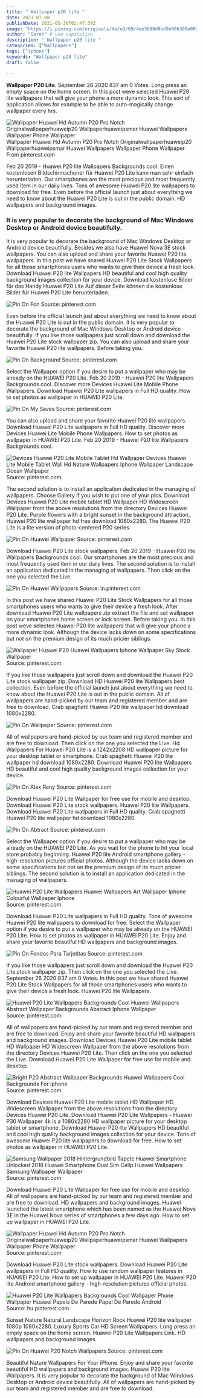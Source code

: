 ```yaml
---
title: " Wallpaper p20 lite "
date: 2021-07-08
publishDate: 2021-05-30T02:47:38Z
image: "https://i.pinimg.com/originals/4e/e3/69/4ee3698d8bd5b606300e00212ff2b842.jpg"
author: "Soren" # use capitalize
description: " Wallpaper p20 lite "
categories: ["Wallpapers"]
tags: ["iphone"]
keywords: "Wallpaper p20 lite"
draft: false

---
```



**Wallpaper P20 Lite**. September 26 2020 837 am 0 Votes. Long press an empty space on the home screen. In this post weve selected Huawei P20 lite wallpapers that will give your phone a more dynamic look. This sort of application allows for example to be able to auto-magically change wallpaper every hrs.

![Wallpaper Huawei Hd Autumn P20 Pro Notch Originalwallpaperhuaweip20 Wallpaperhuaweipsmar Huawei Wallpapers Wallpaper Phone Wallpaper](https://i.pinimg.com/736x/45/e5/87/45e587b0c60bb2cf9fff4357adc1dc71.jpg "Wallpaper Huawei Hd Autumn P20 Pro Notch Originalwallpaperhuaweip20 Wallpaperhuaweipsmar Huawei Wallpapers Wallpaper Phone Wallpaper")
Wallpaper Huawei Hd Autumn P20 Pro Notch Originalwallpaperhuaweip20 Wallpaperhuaweipsmar Huawei Wallpapers Wallpaper Phone Wallpaper From pinterest.com


Feb 20 2019 - Huawei P20 lite Wallpapers Backgrounds cool. Einen kostenlosen Bildschirmschoner für Huawei P20 Lite kann man sehr einfach herunterladen. Our smartphones are the most precious and most frequently used item in our daily lives. Tons of awesome Huawei P20 lite wallpapers to download for free. Even before the official launch just about everything we need to know about the Huawei P20 Lite is out in the public domain. HD wallpapers and background images.

### It is very popular to decorate the background of Mac Windows Desktop or Android device beautifully.

It is very popular to decorate the background of Mac Windows Desktop or Android device beautifully. Besides we also have Huawei Nova 3E stock wallpapers. You can also upload and share your favorite Huawei P20 lite wallpapers. In this post we have shared Huawei P20 Lite Stock Wallpapers for all those smartphones users who wants to give their device a fresh look. Download Huawei P20 lite Wallpapers HD beautiful and cool high quality background images collection for your device. Download kostenlose Bilder für das Handy Huawei P20 Lite Auf dieser Seite können die kostenlose Bilder für Huawei P20 Lite herunterladen.


![Pin On Fon](https://i.pinimg.com/564x/28/a5/e0/28a5e03c9466927d59cfefaf3770f49b.jpg "Pin On Fon")
Source: pinterest.com

Even before the official launch just about everything we need to know about the Huawei P20 Lite is out in the public domain. It is very popular to decorate the background of Mac Windows Desktop or Android device beautifully. If you like those wallpapers just scroll down and download the Huawei P20 Lite stock wallpaper zip. You can also upload and share your favorite Huawei P20 lite wallpapers. Before taking you.

![Pin On Background](https://i.pinimg.com/564x/c7/42/58/c74258953beff1f2be43eeb6442c5db5.jpg "Pin On Background")
Source: pinterest.com

Select the Wallpaper option if you desire to put a wallpaper who may be already on the HUAWEI P20 Lite. Feb 20 2019 - Huawei P20 lite Wallpapers Backgrounds cool. Discover more Devices Huawei Lite Mobile Phone Wallpapers. Download Huawei P20 Lite wallpapers in Full HD quality. How to set photos as wallpaper in HUAWEI P20 Lite.

![Pin On My Saves](https://i.pinimg.com/736x/f1/26/c6/f126c6824b37cc148c30878de8aaa33a.jpg "Pin On My Saves")
Source: pinterest.com

You can also upload and share your favorite Huawei P20 lite wallpapers. Download Huawei P20 Lite wallpapers in Full HD quality. Discover more Devices Huawei Lite Mobile Phone Wallpapers. How to set photos as wallpaper in HUAWEI P20 Lite. Feb 20 2019 - Huawei P20 lite Wallpapers Backgrounds cool.

![Devices Huawei P20 Lite Mobile Tablet Hd Wallpaper Devices Huawei Lite Mobile Tablet Wall Hd Nature Wallpapers Iphone Wallpaper Landscape Ocean Wallpaper](https://i.pinimg.com/originals/db/73/88/db73886b25a0e9cc76b611541774abbe.jpg "Devices Huawei P20 Lite Mobile Tablet Hd Wallpaper Devices Huawei Lite Mobile Tablet Wall Hd Nature Wallpapers Iphone Wallpaper Landscape Ocean Wallpaper")
Source: pinterest.com

The second solution is to install an application dedicated in the managing of wallpapers. Choose Gallery if you wish to put one of your pics. Download Devices Huawei P20 Lite mobile tablet HD Wallpaper HD Widescreen Wallpaper from the above resolutions from the directory Devices Huawei P20 Lite. Purple flowers with a bright sunset in the background attraction_ Huawei P20 lite wallpaper hd free download 1080x2280. The Huawei P20 Lite is a lite version of photo-centered P20 series.

![Pin On Huawei Wallpaper](https://i.pinimg.com/originals/7a/cc/9f/7acc9f084d3ba3c3663085d2a92b0f35.jpg "Pin On Huawei Wallpaper")
Source: pinterest.com

Download Huawei P20 Lite stock wallpapers. Feb 20 2019 - Huawei P20 lite Wallpapers Backgrounds cool. Our smartphones are the most precious and most frequently used item in our daily lives. The second solution is to install an application dedicated in the managing of wallpapers. Then click on the one you selected the Live.

![Pin On Huawei Wallpapers](https://i.pinimg.com/originals/08/c3/af/08c3af925d149c09a5d994b71c5f9a67.jpg "Pin On Huawei Wallpapers")
Source: in.pinterest.com

In this post we have shared Huawei P20 Lite Stock Wallpapers for all those smartphones users who wants to give their device a fresh look. After download Huawei P20 Lite wallpapers zip extract the file and set wallpaper on your smartphones home screen or lock screen. Before taking you. In this post weve selected Huawei P20 lite wallpapers that will give your phone a more dynamic look. Although the device lacks down on some specifications but not on the premium design of its much pricier siblings.

![Wallpaper Huawei P20 Huawei Wallpapers Iphone Wallpaper Sky Stock Wallpaper](https://i.pinimg.com/originals/42/5a/ef/425aef0a9e45fa7d36b953f02ff80166.jpg "Wallpaper Huawei P20 Huawei Wallpapers Iphone Wallpaper Sky Stock Wallpaper")
Source: pinterest.com

If you like those wallpapers just scroll down and download the Huawei P20 Lite stock wallpaper zip. Download HD Huawei P20 lite Wallpapers best collection. Even before the official launch just about everything we need to know about the Huawei P20 Lite is out in the public domain. All of wallpapers are hand-picked by our team and registered member and are free to download. Crab spaghetti Huawei P20 lite wallpaper hd download 1080x2280.

![Pin On Wallpeper](https://i.pinimg.com/originals/e1/fd/5d/e1fd5d986602452f197e35a391c611b4.jpg "Pin On Wallpeper")
Source: pinterest.com

All of wallpapers are hand-picked by our team and registered member and are free to download. Then click on the one you selected the Live. Hd Wallpapers For Huawei P20 Lite is a 1242x2208 HD wallpaper picture for your desktop tablet or smartphone. Crab spaghetti Huawei P20 lite wallpaper hd download 1080x2280. Download Huawei P20 lite Wallpapers HD beautiful and cool high quality background images collection for your device.

![Pin On Alex Reny](https://i.pinimg.com/originals/50/91/7e/50917e6ab320b4abf04443d099d9094c.png "Pin On Alex Reny")
Source: pinterest.com

Download Huawei P20 Lite Wallpaper for free use for mobile and desktop. Download Huawei P20 Lite stock wallpapers. Huawei P20 lite Wallpapers. Download Huawei P20 Lite wallpapers in Full HD quality. Crab spaghetti Huawei P20 lite wallpaper hd download 1080x2280.

![Pin On Abtract](https://i.pinimg.com/originals/61/90/fc/6190fc45e68c100ed1c33ab2d8f61587.jpg "Pin On Abtract")
Source: pinterest.com

Select the Wallpaper option if you desire to put a wallpaper who may be already on the HUAWEI P20 Lite. As you wait for the phone to hit your local store probably beginning. Huawei P20 lite Android smartphone gallery - high-resolution pictures official photos. Although the device lacks down on some specifications but not on the premium design of its much pricier siblings. The second solution is to install an application dedicated in the managing of wallpapers.

![Huawei P20 Lite Wallpapers Huawei Wallpapers Art Wallpaper Iphone Colourful Wallpaper Iphone](https://i.pinimg.com/originals/81/12/1b/81121becac486b693e7a3051cc92e62f.jpg "Huawei P20 Lite Wallpapers Huawei Wallpapers Art Wallpaper Iphone Colourful Wallpaper Iphone")
Source: pinterest.com

Download Huawei P20 Lite wallpapers in Full HD quality. Tons of awesome Huawei P20 lite wallpapers to download for free. Select the Wallpaper option if you desire to put a wallpaper who may be already on the HUAWEI P20 Lite. How to set photos as wallpaper in HUAWEI P20 Lite. Enjoy and share your favorite beautiful HD wallpapers and background images.

![Pin On Fondos Para Tarjetitas](https://i.pinimg.com/170x/26/ba/25/26ba25407eca29cc51b08dc5d99134e4.jpg "Pin On Fondos Para Tarjetitas")
Source: pinterest.com

If you like those wallpapers just scroll down and download the Huawei P20 Lite stock wallpaper zip. Then click on the one you selected the Live. September 26 2020 837 am 0 Votes. In this post we have shared Huawei P20 Lite Stock Wallpapers for all those smartphones users who wants to give their device a fresh look. Huawei P20 lite Wallpapers.

![Huawei P20 Lite Wallpapers Backgrounds Cool Huawei Wallpapers Abstract Wallpaper Backgrounds Abstract Iphone Wallpaper](https://i.pinimg.com/236x/79/68/10/796810cfbbed58f0c0c58e5c2efd2830.jpg "Huawei P20 Lite Wallpapers Backgrounds Cool Huawei Wallpapers Abstract Wallpaper Backgrounds Abstract Iphone Wallpaper")
Source: pinterest.com

All of wallpapers are hand-picked by our team and registered member and are free to download. Enjoy and share your favorite beautiful HD wallpapers and background images. Download Devices Huawei P20 Lite mobile tablet HD Wallpaper HD Widescreen Wallpaper from the above resolutions from the directory Devices Huawei P20 Lite. Then click on the one you selected the Live. Download Huawei P20 Lite Wallpaper for free use for mobile and desktop.

![Bright P20 Abstract Wallpaper Backgrounds Huawei Wallpapers Cool Backgrounds For Iphone](https://i.pinimg.com/originals/ac/3d/8e/ac3d8eccd7c740c6d822699b6e2cfd68.jpg "Bright P20 Abstract Wallpaper Backgrounds Huawei Wallpapers Cool Backgrounds For Iphone")
Source: pinterest.com

Download Devices Huawei P20 Lite mobile tablet HD Wallpaper HD Widescreen Wallpaper from the above resolutions from the directory Devices Huawei P20 Lite. Download Huawei P20 Lite Wallpapers - Huawei P30 Wallpaper 4k is a 1080x2280 HD wallpaper picture for your desktop tablet or smartphone. Download Huawei P20 lite Wallpapers HD beautiful and cool high quality background images collection for your device. Tons of awesome Huawei P20 lite wallpapers to download for free. How to set photos as wallpaper in HUAWEI P20 Lite.

![Samsung Wallpaper 2018 Hintergrundbild Tapete Huawei Smartphone Unlocked 2018 Huawei Smartphone Dual Sim Cellp Huawei Wallpapers Samsung Wallpaper Wallpaper](https://i.pinimg.com/736x/fa/6e/0f/fa6e0f0da2d5f59a8381ca41270fbe3e.jpg "Samsung Wallpaper 2018 Hintergrundbild Tapete Huawei Smartphone Unlocked 2018 Huawei Smartphone Dual Sim Cellp Huawei Wallpapers Samsung Wallpaper Wallpaper")
Source: pinterest.com

Download Huawei P20 Lite Wallpaper for free use for mobile and desktop. All of wallpapers are hand-picked by our team and registered member and are free to download. HD wallpapers and background images. Huawei launched the latest smartphone which has been named as the Huawei Nova 3E in the Huawei Nova series of smartphones a few days ago. How to set up wallpaper in HUAWEI P20 Lite.

![Wallpaper Huawei Hd Autumn P20 Pro Notch Originalwallpaperhuaweip20 Wallpaperhuaweipsmar Huawei Wallpapers Wallpaper Phone Wallpaper](https://i.pinimg.com/736x/45/e5/87/45e587b0c60bb2cf9fff4357adc1dc71.jpg "Wallpaper Huawei Hd Autumn P20 Pro Notch Originalwallpaperhuaweip20 Wallpaperhuaweipsmar Huawei Wallpapers Wallpaper Phone Wallpaper")
Source: pinterest.com

Download Huawei P20 Lite stock wallpapers. Download Huawei P20 Lite wallpapers in Full HD quality. How to use random wallpaper features in HUAWEI P20 Lite. How to set up wallpaper in HUAWEI P20 Lite. Huawei P20 lite Android smartphone gallery - high-resolution pictures official photos.

![Huawei P20 Lite Wallpapers Backgrounds Cool Wallpaper Phone Wallpaper Huawei Papeis De Parede Papel De Parede Android](https://i.pinimg.com/736x/40/6b/5b/406b5b43039322640c25f99f121525b3.jpg "Huawei P20 Lite Wallpapers Backgrounds Cool Wallpaper Phone Wallpaper Huawei Papeis De Parede Papel De Parede Android")
Source: hu.pinterest.com

Sunset Nature Natural Landscape Horizon Rock Huawei P20 lite wallpaper 1080p 1080x2280. Luxury Sports Car HD Screen Wallpapers. Long press an empty space on the home screen. Huawei P20 Lite Wallpapers Link. HD wallpapers and background images.

![Pin On Huawei P20 Notch Wallpapers](https://i.pinimg.com/originals/4e/e3/69/4ee3698d8bd5b606300e00212ff2b842.jpg "Pin On Huawei P20 Notch Wallpapers")
Source: pinterest.com

Beautiful Nature Wallpapers For Your iPhone. Enjoy and share your favorite beautiful HD wallpapers and background images. Huawei P20 lite Wallpapers. It is very popular to decorate the background of Mac Windows Desktop or Android device beautifully. All of wallpapers are hand-picked by our team and registered member and are free to download.


